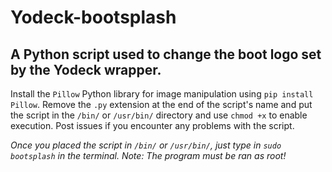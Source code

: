 # Yodeck-bootsplash
A Python script used to change the boot logo set by the Yodeck wrapper.
---
Install the ```Pillow``` Python library for image manipulation using ```pip install Pillow```.
Remove the ```.py``` extension at the end of the script's name and
put the script in the ```/bin/``` or ```/usr/bin/``` directory and use ```chmod +x``` to enable execution.
Post issues if you encounter any problems with the script.

*Once you placed the script in ```/bin/``` or ```/usr/bin/```, just type in ```sudo bootsplash``` in the terminal.*
*Note: The program *must* be ran as root!*
